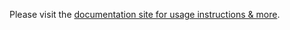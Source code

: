 ﻿Please visit the [documentation site for usage instructions & more](https://nexus-mods.github.io/NexusMods.MkDocsMaterial.Themes.Next/).